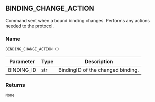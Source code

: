 ## BINDING\_CHANGE\_ACTION

Command sent when a bound binding changes. Performs any actions needed to the protocol.


### Name

`BINDING_CHANGE_ACTION ()`

| Parameter   | Type | Description                       |
| ----------- | ---- | --------------------------------- |
| BINDING\_ID | str  | BindingID of the changed binding. |


### Returns

`None`